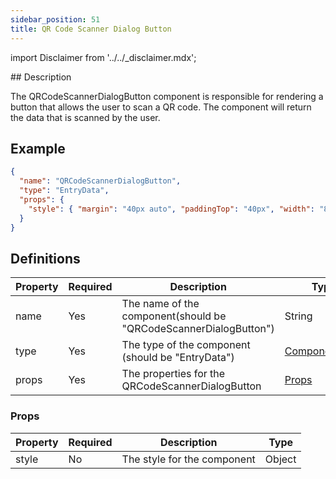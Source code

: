 ```yaml
---
sidebar_position: 51
title: QR Code Scanner Dialog Button
---
```


import Disclaimer from '../../\_disclaimer.mdx';

<Disclaimer />
## Description

The QRCodeScannerDialogButton component is responsible for rendering a button that allows the user to scan a QR code. The component will return the data that is scanned by the user.

## Example

```json
{
  "name": "QRCodeScannerDialogButton",
  "type": "EntryData",
  "props": {
    "style": { "margin": "40px auto", "paddingTop": "40px", "width": "80%" }
  }
}
```

## Definitions

| Property | Required | Description                                                      | Type                                                                    |
| -------- | -------- | ---------------------------------------------------------------- | ----------------------------------------------------------------------- |
| name     | Yes      | The name of the component(should be "QRCodeScannerDialogButton") | String                                                                  |
| type     | Yes      | The type of the component (should be "EntryData")                | [ComponentType](/docs/mock-apps/common/component-type)                  |
| props    | Yes      | The properties for the QRCodeScannerDialogButton                 | [Props](/docs/mock-apps/components/qr-code-scanner-dialog-button#props) |

### Props

| Property | Required | Description                 | Type   |
| -------- | -------- | --------------------------- | ------ |
| style    | No       | The style for the component | Object |
